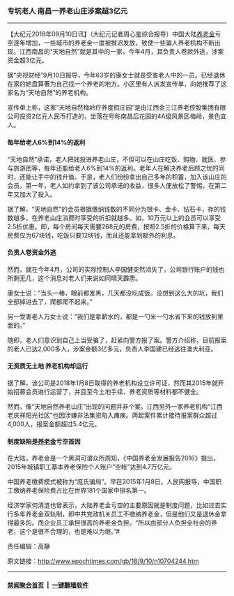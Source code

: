 ### 专坑老人 南昌一养老山庄涉案超3亿元
------------------------

<p>【大纪元2018年09月10日讯】（大纪元记者周心鉴综合报导）中国大陆<a href="http://www.epochtimes.com/gb/tag/%E5%85%BB%E8%80%81%E9%87%91.html">养老金</a>亏空逐年增加，一些城市的养老金一度被推迟发放，致使一些骗人养老机构不断出现。江西南昌的“天地自然”就是其中的一家，今年4月，其负责人卷款外逃，涉案资金超3亿元。</p>
<p>据“央视财经”9月10日报导，今年63岁的康女士就是受害老人中的一员。已经退休在家的她盘算著为自己找一个养老的地方。小区里有人派发宣传单，向她推荐了这家名为“天地自然”的养老机构。</p>
<p>宣传单上称，这家“天地自然梅岭疗养度假庄园”是由江西金三江养老控股集团有限公司投资2亿元人民币打造的，坐落在号称南昌后花园的4A级风景区梅岭，景色宜人。</p>
<h4>每年给老人6%到14%的返利</h4>
<p>“天地自然”承诺，老人把钱投进养老山庄，不但可以在山庄吃饭、购物、就医、参与旅游团等，每年还能给老人6%到14%的返利。老年人在解决养老后顾之忧的同时，还能让手中的钱升值。于是，老人们纷纷拿出自己多年的积蓄，加入该山庄的会员。第一年，老人如约拿到了该公司承诺的收益，很多人便放松了警惕，在第二年又加大了投入。</p>
<p>据了解，“天地自然”的会员根据缴纳钱数的不同分为银卡、金卡、钻石卡，存的钱数越多，在养老山庄消费时享受的折扣就越多。如，10万元以上的会员可以享受2.5折优惠。即，每个房间每天需要268元的房费，按照2.5折的价格算下来，每天房费仅为67块钱，吃饭只要12块钱，而且还能拿到额外的利息。</p>
<h4>负责人卷资金外逃</h4>
<p>然而，就在今年4月，公司的实际控制人李国健突然消失了，公司银行账户的钱也所剩无几，这个消息对老人们来说如同晴天霹雳。</p>
<p>康女士说：“当头一棒，眼前都发黑，几天都没吃成饭。没想到这么大的坑，我们全部掉进去了，爬都爬不起来。”</p>
<p>另一受害老人万女士说：“我们是拿薪水的，都是一勺米一勺水省下来的钱放到里面的。”</p>
<p>随即，老人们意识到自己上当受骗了，赶紧向警方报了案。警方介绍称，目前报案的老人已达2,000多人，涉案金额3亿多元，负责人李国建已经逃往澳大利亚。</p>
<h4>无资质无土地 养老机构却运行</h4>
<p>据了解，该公司是2018年1月8日取得的养老机构设立许可证，然而其2015年就开始招募会员进行运营了，并且至今土地手续、养老资质等材料都不健全。</p>
<p>然而，像“天地自然养老山庄”出现的问题并非个案。江西另外一家养老机构“江西老庆祥阳光社区”也因涉嫌非法集资陷入瘫痪。两起案件累计接待报案群众超过4,000人，报案金额超过5.4亿元。</p>
<h4>制度缺陷是<a href="http://www.epochtimes.com/gb/tag/%E5%85%BB%E8%80%81%E9%87%91.html">养老金</a>亏空首因</h4>
<p>在大陆，养老金是一个黑洞可谓众所周知，《中国养老金发展报告2016》提出，2015年城镇职工基本养老保险个人账户“空帐”达到4.7万亿元。</p>
<p>中国养老缴费模式被称为“庞氏骗局”。早在2015年1月8日，人民网报导，中国职工缴纳养老保险费占比在世界181个国家中排名第一。</p>
<p>经济学家何清涟也曾表示，大陆养老金亏空的主要原因就是制度问题，比如过去实行多年养老金双轨制，即中共党政机关员工不缴纳养老金，但是他们又是退休金拿得最多的。而企业员工承担很高的养老金负担。“所以由部分人负担全社会的养老，这个是很不合理的，也是难以为继。”#</p>
<p>责任编辑：高静</p>

原文链接：http://www.epochtimes.com/gb/18/9/10/n10704244.htm


------------------------
#### [禁闻聚合首页](https://github.com/gfw-breaker/banned-news/blob/master/README.md) &nbsp;|&nbsp;  [一键翻墙软件](https://github.com/gfw-breaker/nogfw/blob/master/README.md)